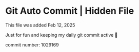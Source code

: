 # Git Auto Commit | Hidden File

This file was added Feb 12, 2025

Just for fun and keeping my daily git commit active 🤪

commit number: 1029169
